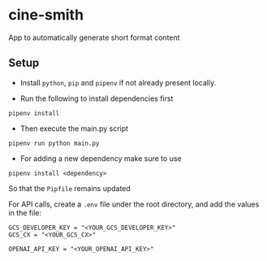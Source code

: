 # cine-smith

App to automatically generate short format content

## Setup

- Install `python`, `pip` and `pipenv` if not already present locally.

- Run the following to install dependencies first

```
pipenv install
```

- Then execute the main.py script

```
pipenv run python main.py
```

- For adding a new dependency make sure to use

```
pipenv install <dependency>
```

So that the `Pipfile` remains updated

For API calls, create a `.env` file under the root directory,
and add the values in the file:

```
GCS_DEVELOPER_KEY = "<YOUR_GCS_DEVELOPER_KEY>"
GCS_CX = "<YOUR_GCS_CX>"

OPENAI_API_KEY = "<YOUR_OPENAI_API_KEY>"
```
